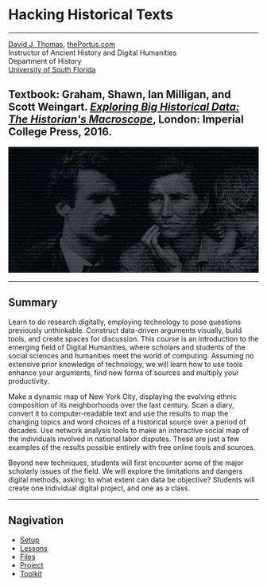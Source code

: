 # Hacking Historical Texts

---

[David J. Thomas](mailto:dave.a.base@gmail.com), [thePortus.com](http://thePortus.com)<br />
Instructor of Ancient History and Digital Humanities<br />
Department of History<br />
[University of South Florida](https://github.com/usf-portal)

**Textbook**: Graham, Shawn, Ian Milligan, and Scott Weingart. *[Exploring Big Historical Data: The Historian's Macroscope](https://www.amazon.com/Exploring-Big-Historical-Data-Historians/dp/1783266376)*, London: Imperial College Press, 2016.
---

![Title Image](assets/intro-image.png)

---

## Summary

Learn to do research digitally, employing technology to pose questions previously unthinkable. Construct data-driven arguments visually, build tools, and create spaces for discussion. This course is an introduction to the emerging field of Digital Humanities, where scholars and students of the social sciences and humanities meet the world of computing. Assuming no extensive prior knowledge of technology, we will learn how to use tools enhance your arguments, find new forms of sources and multiply your productivity.

Make a dynamic map of New York City, displaying the evolving ethnic composition of its neighborhoods over the last century. Scan a diary, convert it to computer-readable text and use the results to map the changing topics and word choices of a historical source over a period of decades. Use network analysis tools to make an interactive social map of the individuals involved in national labor disputes. These are just a few examples of the results possible entirely with free online tools and sources.

Beyond new techniques, students will first encounter some of the major scholarly issues of the field. We will explore the limitations and dangers digital methods, asking: to what extent can data be objective? Students will create one individual digital project, and one as a class.

---

## Nagivation

* [Setup](pages/setup.md)
* [Lessons](pages/lessons.md)
* [Files](pages/files.md)
* [Project](pages/project.md)
* [Toolkit](pages/toolkit.md)
